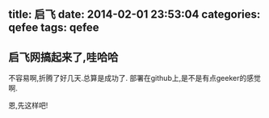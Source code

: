 title: 启飞
date: 2014-02-01 23:53:04
categories: qefee
tags: qefee
---

<!--head-->

## 启飞网搞起来了,哇哈哈

不容易啊,折腾了好几天.总算是成功了.
部署在github上,是不是有点geeker的感觉啊.

恩,先这样吧!

<!--more-->

<!--body-->


